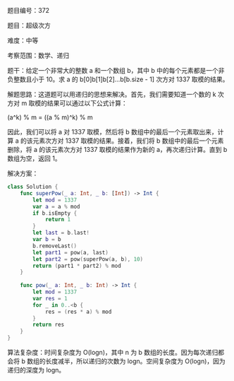 题目编号：372

题目：超级次方

难度：中等

考察范围：数学、递归

题干：给定一个非常大的整数 a 和一个数组 b，其中 b 中的每个元素都是一个非负整数且小于 10。求 a 的 b[0]b[1]b[2]...b[b.size - 1] 次方对 1337 取模的结果。

解题思路：这道题可以用递归的思想来解决。首先，我们需要知道一个数的 k 次方对 m 取模的结果可以通过以下公式计算：

(a^k) % m = ((a % m)^k) % m

因此，我们可以将 a 对 1337 取模，然后将 b 数组中的最后一个元素取出来，计算 a 的该元素次方对 1337 取模的结果。接着，我们将 b 数组中的最后一个元素删除，将 a 的该元素次方对 1337 取模的结果作为新的 a，再次递归计算。直到 b 数组为空，返回 1。

解决方案：

```swift
class Solution {
    func superPow(_ a: Int, _ b: [Int]) -> Int {
        let mod = 1337
        var a = a % mod
        if b.isEmpty {
            return 1
        }
        let last = b.last!
        var b = b
        b.removeLast()
        let part1 = pow(a, last)
        let part2 = pow(superPow(a, b), 10)
        return (part1 * part2) % mod
    }
    
    func pow(_ a: Int, _ b: Int) -> Int {
        let mod = 1337
        var res = 1
        for _ in 0..<b {
            res = (res * a) % mod
        }
        return res
    }
}
```

算法复杂度：时间复杂度为 O(logn)，其中 n 为 b 数组的长度。因为每次递归都会将 b 数组的长度减半，所以递归的次数为 logn。空间复杂度为 O(logn)，因为递归的深度为 logn。